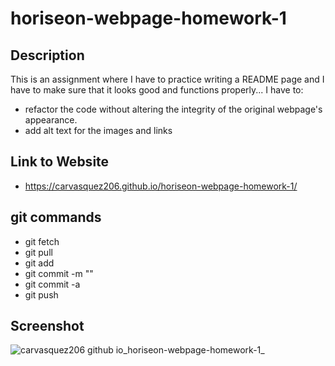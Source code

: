 # horiseon-webpage-homework-1

## Description
This is an assignment where I have to practice writing a README page and I have to make sure that it looks good and functions properly...
I have to: 
- refactor the code without altering the integrity of the original webpage's appearance.
- add alt text for the images and links 

## Link to Website
- https://carvasquez206.github.io/horiseon-webpage-homework-1/

## git commands
- git fetch
- git pull
- git add
- git commit -m ""
- git commit -a
- git push


## Screenshot
![carvasquez206 github io_horiseon-webpage-homework-1_](https://user-images.githubusercontent.com/63617482/128582758-dd04dd59-e547-49bb-9b58-8a0af33ebbf2.png)